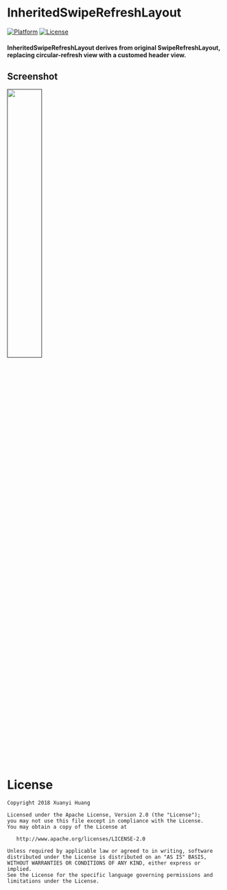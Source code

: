 # InheritedSwipeRefreshLayout
[![Platform](https://img.shields.io/badge/Platform-Android-green.svg)](https://developer.android.com/index.html)
[![License](https://img.shields.io/badge/License-Apache%202.0-red.svg)](http://www.apache.org/licenses/LICENSE-2.0)
#### InheritedSwipeRefreshLayout derives from original SwipeRefreshLayout, replacing circular-refresh view with a customed header view.

## Screenshot
<a href="" target="_blank">
  <img alt=""
       src="/screenshots/demo1.mp4"
       width="40%">
</a>



# License
```
Copyright 2018 Xuanyi Huang

Licensed under the Apache License, Version 2.0 (the "License");
you may not use this file except in compliance with the License.
You may obtain a copy of the License at

   http://www.apache.org/licenses/LICENSE-2.0

Unless required by applicable law or agreed to in writing, software
distributed under the License is distributed on an "AS IS" BASIS,
WITHOUT WARRANTIES OR CONDITIONS OF ANY KIND, either express or implied.
See the License for the specific language governing permissions and
limitations under the License.
```